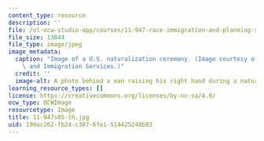 ```yaml
---
content_type: resource
description: ''
file: /ol-ocw-studio-app/courses/11-947-race-immigration-and-planning-spring-2005/190ac262fb24c3876fe1514425248b83_11-947s05-th.jpg
file_size: 13844
file_type: image/jpeg
image_metadata:
  caption: "Image of a U.S. naturalization ceremony. (Image courtesy of\_U.S. Citizenship\
    \ and Immigration Services.)"
  credit: ''
  image-alt: A photo behind a man raising his right hand during a naturalization ceremony.
learning_resource_types: []
license: https://creativecommons.org/licenses/by-nc-sa/4.0/
ocw_type: OCWImage
resourcetype: Image
title: 11-947s05-th.jpg
uid: 190ac262-fb24-c387-6fe1-514425248b83
---
```

